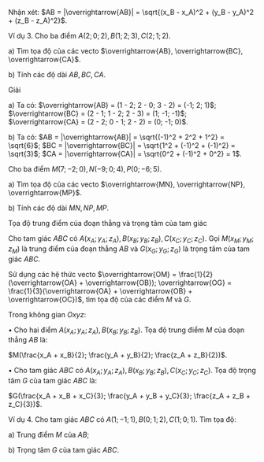 Nhận xét: $AB = |\overrightarrow{AB}| = \sqrt{(x_B - x_A)^2 + (y_B - y_A)^2 + (z_B - z_A)^2}$.

Ví dụ 3. Cho ba điểm $A(2; 0; 2), B(1; 2; 3), C(2; 1; 2)$.

a) Tìm tọa độ của các vecto $\overrightarrow{AB}, \overrightarrow{BC}, \overrightarrow{CA}$.

b) Tính các độ dài $AB, BC, CA$.

Giải

a) Ta có: $\overrightarrow{AB} = (1 - 2; 2 - 0; 3 - 2) = (-1; 2; 1)$;
         $\overrightarrow{BC} = (2 - 1; 1 - 2; 2 - 3) = (1; -1; -1)$;
         $\overrightarrow{CA} = (2 - 2; 0 - 1; 2 - 2) = (0; -1; 0)$.

b) Ta có: $AB = |\overrightarrow{AB}| = \sqrt{(-1)^2 + 2^2 + 1^2} = \sqrt{6}$;
         $BC = |\overrightarrow{BC}| = \sqrt{1^2 + (-1)^2 + (-1)^2} = \sqrt{3}$;
         $CA = |\overrightarrow{CA}| = \sqrt{0^2 + (-1)^2 + 0^2} = 1$.

Cho ba điểm $M(7; -2; 0), N(-9; 0; 4), P(0; -6; 5)$.

a) Tìm tọa độ của các vecto $\overrightarrow{MN}, \overrightarrow{NP}, \overrightarrow{MP}$.

b) Tính các độ dài $MN, NP, MP$.

Tọa độ trung điểm của đoạn thẳng và trọng tâm của tam giác

Cho tam giác $ABC$ có $A(x_A; y_A; z_A), B(x_B; y_B; z_B), C(x_C; y_C; z_C)$. Gọi $M(x_M; y_M; z_M)$ là trung điểm của đoạn thẳng $AB$ và $G(x_G; y_G; z_G)$ là trọng tâm của tam giác $ABC$.

Sử dụng các hệ thức vecto $\overrightarrow{OM} = \frac{1}{2}(\overrightarrow{OA} + \overrightarrow{OB}); \overrightarrow{OG} = \frac{1}{3}(\overrightarrow{OA} + \overrightarrow{OB} + \overrightarrow{OC})$, tìm tọa độ của các điểm $M$ và $G$.

Trong không gian $Oxyz$:

• Cho hai điểm $A(x_A; y_A; z_A), B(x_B; y_B; z_B)$. Tọa độ trung điểm $M$ của đoạn thẳng $AB$ là:

$M(\frac{x_A + x_B}{2}; \frac{y_A + y_B}{2}; \frac{z_A + z_B}{2})$.

• Cho tam giác $ABC$ có $A(x_A; y_A; z_A), B(x_B; y_B; z_B), C(x_C; y_C; z_C)$. Tọa độ trọng tâm $G$ của tam giác $ABC$ là:

$G(\frac{x_A + x_B + x_C}{3}; \frac{y_A + y_B + y_C}{3}; \frac{z_A + z_B + z_C}{3})$.

Ví dụ 4. Cho tam giác $ABC$ có $A(1; -1; 1), B(0; 1; 2), C(1; 0; 1)$. Tìm tọa độ:

a) Trung điểm $M$ của $AB$;

b) Trọng tâm $G$ của tam giác $ABC$.